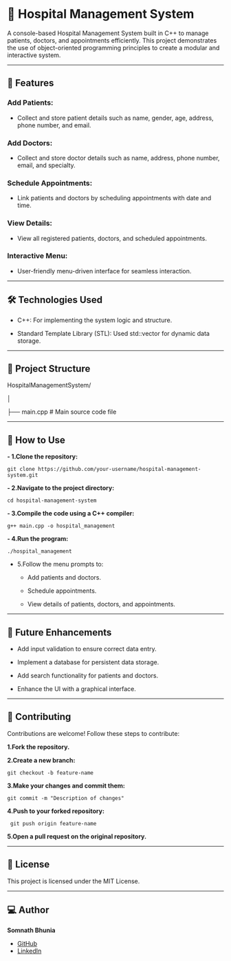 # 🏥 Hospital Management System

A console-based Hospital Management System built in C++ to manage patients, doctors, and appointments efficiently. This project demonstrates the use of object-oriented programming principles to create a modular and interactive system. 

------------------------------------------------------------------------------------------------

## 🚀 Features

### Add Patients:

  - Collect and store patient details such as name, gender, age, address, phone number, and email.
    
###  Add Doctors:

- Collect and store doctor details such as name, address, phone number, email, and specialty.
  
###  Schedule Appointments:

- Link patients and doctors by scheduling appointments with date and time.
  
###  View Details:

- View all registered patients, doctors, and scheduled appointments.
  
###  Interactive Menu:

- User-friendly menu-driven interface for seamless interaction.
  
------------------------------------------------------------------------------------------------

## 🛠️ Technologies Used

* C++: For implementing the system logic and structure.
  
*  Standard Template Library (STL):   Used std::vector for dynamic data storage.
  
------------------------------------------------------------------------------------------------

## 📂 Project Structure

HospitalManagementSystem/

│

├── main.cpp          # Main source code file

------------------------------------------------------------------------------------------------

## 📖 How to Use

**- 1.Clone the repository:**
    
    git clone https://github.com/your-username/hospital-management-system.git



**- 2.Navigate to the project directory:**

    cd hospital-management-system

**- 3.Compile the code using a C++ compiler:**

    g++ main.cpp -o hospital_management

**- 4.Run the program:**

    ./hospital_management

- 5.Follow the menu prompts to:
   
  * Add patients and doctors.
  
  * Schedule appointments.
  
  * View details of patients, doctors, and appointments.
    
------------------------------------------------------------------------------------------------

## 🌟 Future Enhancements

* Add input validation to ensure correct data entry.
  
* Implement a database for persistent data storage.
  
* Add search functionality for patients and doctors.

* Enhance the UI with a graphical interface.

------------------------------------------------------------------------------------------------

## 🤝 Contributing

Contributions are welcome! Follow these steps to contribute:

  **1.Fork the repository.**
  
  **2.Create a new branch:**
  
    git checkout -b feature-name
    
  **3.Make your changes and commit them:**

    git commit -m "Description of changes"
  
  **4.Push to your forked repository:**
  
     git push origin feature-name
     
**5.Open a pull request on the original repository.**



------------------------------------------------------------------------------------------------

## 📄 License

This project is licensed under the MIT License.

------------------------------------------------------------------------------------------------

## 💻 Author  

**Somnath Bhunia**  
- [GitHub](https://github.com/CodeLeoX16)  
- [LinkedIn](https://www.linkedin.com/in/somnath-bhunia-3b300b328/)  
